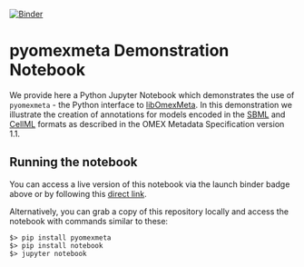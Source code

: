 [![Binder](https://mybinder.org/badge_logo.svg)](https://mybinder.org/v2/gh/sys-bio/pyomexmeta-binder-notebook/HEAD)

# pyomexmeta Demonstration Notebook

We provide here a Python Jupyter Notebook which demonstrates the use of `pyomexmeta` - the Python interface to [libOmexMeta](https://github.com/sys-bio/libOmexMeta).
In this demonstration we illustrate the creation of annotations for models encoded in the [SBML](http://sbml.org) and [CellML](https://cellml.org) formats as described in the OMEX Metadata Specification version 1.1.

## Running the notebook

You can access a live version of this notebook via the launch binder badge above or by following this [direct link](https://mybinder.org/v2/gh/sys-bio/pyomexmeta-binder-notebook/HEAD).

Alternatively, you can grab a copy of this repository locally and access the notebook with commands similar to these:

```commandline
$> pip install pyomexmeta
$> pip install notebook
$> jupyter notebook
```
